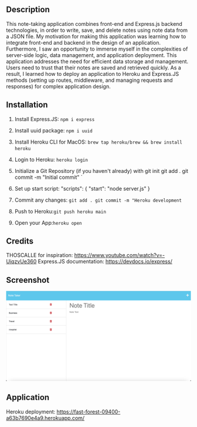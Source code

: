 ## Description

This note-taking application combines front-end and Express.js backend technologies, in order to write, save, and delete notes using note data from a JSON file. My motivation for making this application was learning how to integrate front-end and backend in the design of an application. Furthermore, I saw an opportunity to immerse myself in the complexities of server-side logic, data management, and application deployment. This application addresses the need for efficient data storage and management. Users need to trust that their notes are saved and retrieved quickly. As a result, I learned how to deploy an application to Heroku and Express.JS methods (setting up routes, middleware, and managing requests and responses) for complex application design. 

## Installation

1. Install Express.JS: `npm i express`
2. Install uuid package: `npm i uuid`
3. Install Heroku CLI for MacOS: `brew tap heroku/brew && brew install heroku`
4. Login to Heroku: `heroku login`
5. Initialize a Git Repository (if you haven't already) with
  git init
  git add .
  git commit -m "Initial commit"
`
6. Set up start script:
    "scripts": {
        "start": "node server.js"
    }

7. Commit any changes: 
    `git add .
     git commit -m "Heroku development
    `
8. Push to Heroku:`git push heroku main`
9. Open your App:`heroku open`

## Credits

THOSCALLE for inspiration: https://www.youtube.com/watch?v=-UiqzvUe360
Express.JS documentation: https://devdocs.io/express/

## Screenshot 

![alt text](./public/assets/images/note-taker.png)

## Application

Heroku deployment: https://fast-forest-09400-a63b7690e4a9.herokuapp.com/